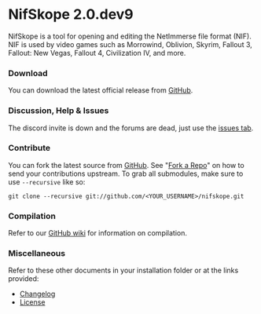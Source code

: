 ﻿# NifSkope 2.0.dev9

NifSkope is a tool for opening and editing the NetImmerse file format (NIF). NIF is used by video games such as Morrowind, Oblivion, Skyrim, Fallout 3, Fallout: New Vegas, Fallout 4, Civilization IV, and more. 

### Download

You can download the latest official release from [GitHub](https://github.com/niftools/UnknownExplorer13/releases).


### Discussion, Help & Issues

The discord invite is down and the forums are dead, just use the [issues tab](https://github.com/UnknownExplorer13/nifskope/issues).


### Contribute

You can fork the latest source from [GitHub](https://github.com/UnknownExplorer13/nifskope). See "[Fork a Repo](https://help.github.com/articles/fork-a-repo)" on how to send your contributions upstream. To grab all submodules, make sure to use `--recursive` like so:

```
git clone --recursive git://github.com/<YOUR_USERNAME>/nifskope.git
```


### Compilation

Refer to our [GitHub wiki](https://github.com/UnknownExplorer13/nifskope/wiki) for information on compilation.  


### Miscellaneous

Refer to these other documents in your installation folder or at the links provided:
* [Changelog](https://github.com/UnknownExplorer13/nifskope/blob/develop/CHANGELOG.md)
* [License](https://github.com/UnknownExplorer13/nifskope/blob/develop/LICENSE.md)